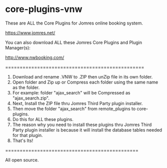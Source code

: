 # core-plugins-vnw

These are ALL the Core Plugins for Jomres online booking system.

https://www.jomres.net/

You can also download ALL these Jomres Core Plugins and Plugin Manager(s):

http://www.nwbooking.com/

================================================

1. Download and rename .VNW to .ZIP then unZip file in its own folder.
2. Open folder and Zip up or Compress each folder using the same name as the folder.
3. For example: folder "ajax_search" will be Compressed as "ajax_search.zip".
4. Next, Install the ZIP file thru Jomres Third Party plugin installer.
5. Then move the folder "ajax_search" from remote_plugins to core-plugins.
6. Do this for ALL these plugins.
7. The reason why you need to install these plugins thru Jomres Third Party plugin installer is because it will install the database tables needed for that plugin.
8. That's Its!

==============================================

All open source.
